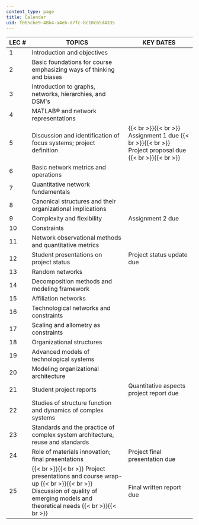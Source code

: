 ```yaml
---
content_type: page
title: Calendar
uid: f065cbe9-48b4-a4eb-d7fc-8c10cb5d4335
---
```


| LEC # | TOPICS | KEY DATES |
| --- | --- | --- |
| 1 | Introduction and objectives | &nbsp; |
| 2 | Basic foundations for course emphasizing ways of thinking and biases | &nbsp; |
| 3 | Introduction to graphs, networks, hierarchies, and DSM's | &nbsp; |
| 4 | MATLAB® and network representations | &nbsp; |
| 5 | Discussion and identification of focus systems; project definition |  {{< br >}}{{< br >}} Assignment 1 due {{< br >}}{{< br >}} Project proposal due {{< br >}}{{< br >}}  |
| 6 | Basic network metrics and operations | &nbsp; |
| 7 | Quantitative network fundamentals | &nbsp; |
| 8 | Canonical structures and their organizational implications | &nbsp; |
| 9 | Complexity and flexibility | Assignment 2 due |
| 10 | Constraints | &nbsp; |
| 11 | Network observational methods and quantitative metrics | &nbsp; |
| 12 | Student presentations on project status | Project status update due |
| 13 | Random networks | &nbsp; |
| 14 | Decomposition methods and modeling framework | &nbsp; |
| 15 | Affiliation networks | &nbsp; |
| 16 | Technological networks and constraints | &nbsp; |
| 17 | Scaling and allometry as constraints | &nbsp; |
| 18 | Organizational structures | &nbsp; |
| 19 | Advanced models of technological systems | &nbsp; |
| 20 | Modeling organizational architecture | &nbsp; |
| 21 | Student project reports | Quantitative aspects project report due |
| 22 | Studies of structure function and dynamics of complex systems | &nbsp; |
| 23 | Standards and the practice of complex system architecture, reuse and standards | &nbsp; |
| 24 | Role of materials innovation; final presentations | Project final presentation due |
| 25 |  {{< br >}}{{< br >}} Project presentations and course wrap-up {{< br >}}{{< br >}} Discussion of quality of emerging models and theoretical needs {{< br >}}{{< br >}}  | Final written report due